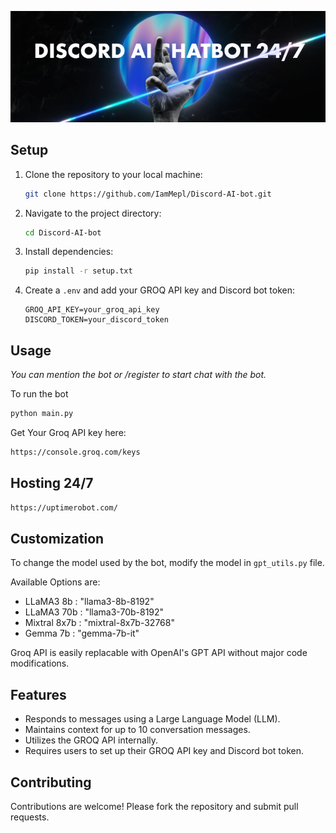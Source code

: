 <p align="center">
  <img src="https://raw.githubusercontent.com/IamMepl/IamMepl/refs/heads/main/static.png" />
</p>

## Setup

1. Clone the repository to your local machine:

   ```bash
   git clone https://github.com/IamMepl/Discord-AI-bot.git
   ```

2. Navigate to the project directory:

    ```bash
    cd Discord-AI-bot
    ```

3. Install dependencies:

   ```bash
   pip install -r setup.txt
   ```

4. Create a `.env` and add your GROQ API key and Discord bot token:

   ```
   GROQ_API_KEY=your_groq_api_key
   DISCORD_TOKEN=your_discord_token
   ```
## Usage

*You can mention the bot or /register to start chat with the bot.*

To run the bot

   ```bash
   python main.py
   ```

Get Your Groq API key here:

```bash
https://console.groq.com/keys
```
## Hosting 24/7

```bash
https://uptimerobot.com/
```

## Customization

To change the model used by the bot, modify the model in `gpt_utils.py` file.

Available Options are:
- LLaMA3 8b    : "llama3-8b-8192"
- LLaMA3 70b   : "llama3-70b-8192"
- Mixtral 8x7b : "mixtral-8x7b-32768"
- Gemma 7b     : "gemma-7b-it"

Groq API is easily replacable with OpenAI's GPT API without major code modifications.

## Features

- Responds to messages using a Large Language Model (LLM).
- Maintains context for up to 10 conversation messages.
- Utilizes the GROQ API internally.
- Requires users to set up their GROQ API key and Discord bot token.

## Contributing

Contributions are welcome! Please fork the repository and submit pull requests.
